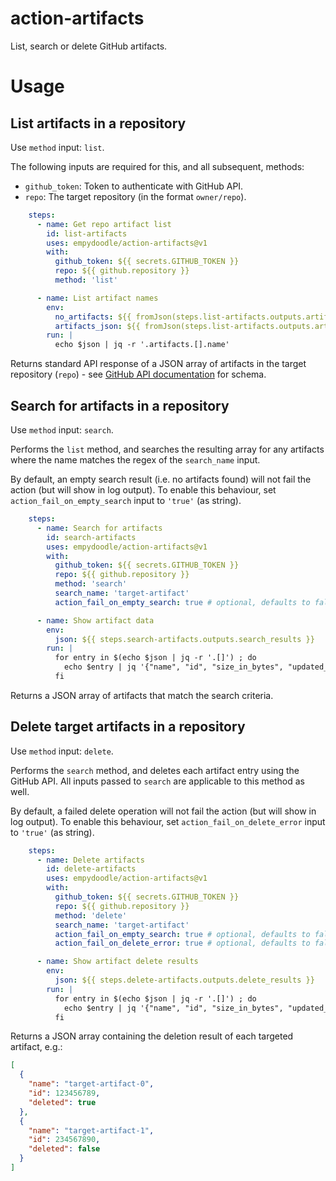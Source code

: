 # action-artifacts

List, search or delete GitHub artifacts.

# Usage

## List artifacts in a repository

Use `method` input: `list`.

The following inputs are required for this, and all subsequent, methods:

* `github_token`: Token to authenticate with GitHub API.
* `repo`: The target repository (in the format `owner/repo`).

```yml
    steps:
      - name: Get repo artifact list
        id: list-artifacts
        uses: empydoodle/action-artifacts@v1
        with:
          github_token: ${{ secrets.GITHUB_TOKEN }}
          repo: ${{ github.repository }}
          method: 'list'

      - name: List artifact names
        env:
          no_artifacts: ${{ fromJson(steps.list-artifacts.outputs.artifacts).total_count }}
          artifacts_json: ${{ fromJson(steps.list-artifacts.outputs.artifacts).artifacts }}
        run: |
          echo $json | jq -r '.artifacts.[].name'
```

Returns standard API response of a JSON array of artifacts in the target repository (`repo`) - see [GitHub API documentation](https://docs.github.com/en/rest/actions/artifacts#list-artifacts-for-a-repository) for schema.

## Search for artifacts in a repository

Use `method` input: `search`.

Performs the `list` method, and searches the resulting array for any artifacts where the name matches the regex of the `search_name` input.

By default, an empty search result (i.e. no artifacts found) will not fail the action (but will show in log output). To enable this behaviour, set `action_fail_on_empty_search` input to `'true'` (as string).

```yml
    steps:
      - name: Search for artifacts
        id: search-artifacts
        uses: empydoodle/action-artifacts@v1
        with:
          github_token: ${{ secrets.GITHUB_TOKEN }}
          repo: ${{ github.repository }}
          method: 'search'
          search_name: 'target-artifact'
          action_fail_on_empty_search: true # optional, defaults to false

      - name: Show artifact data
        env:
          json: ${{ steps.search-artifacts.outputs.search_results }}
        run: |
          for entry in $(echo $json | jq -r '.[]') ; do
            echo $entry | jq '{"name", "id", "size_in_bytes", "updated_at", "archive_download_url"}'
          fi
```

Returns a JSON array of artifacts that match the search criteria.

## Delete target artifacts in a repository

Use `method` input: `delete`.

Performs the `search` method, and deletes each artifact entry using the GitHub API. All inputs passed to `search` are applicable to this method as well.

By default, a failed delete operation will not fail the action (but will show in log output). To enable this behaviour, set `action_fail_on_delete_error` input to `'true'` (as string).

```yml
    steps:
      - name: Delete artifacts
        id: delete-artifacts
        uses: empydoodle/action-artifacts@v1
        with:
          github_token: ${{ secrets.GITHUB_TOKEN }}
          repo: ${{ github.repository }}
          method: 'delete'
          search_name: 'target-artifact'
          action_fail_on_empty_search: true # optional, defaults to false
          action_fail_on_delete_error: true # optional, defaults to false

      - name: Show artifact delete results
        env:
          json: ${{ steps.delete-artifacts.outputs.delete_results }}
        run: |
          for entry in $(echo $json | jq -r '.[]') ; do
            echo $entry | jq '{"name", "id", "size_in_bytes", "updated_at", "archive_download_url"}'
          fi
```

Returns a JSON array containing the deletion result of each targeted artifact, e.g.:

```json
[
  {
    "name": "target-artifact-0",
    "id": 123456789,
    "deleted": true
  },
  {
    "name": "target-artifact-1",
    "id": 234567890,
    "deleted": false
  }
]
```
